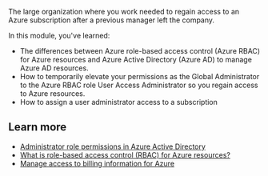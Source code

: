 The large organization where you work needed to regain access to an Azure subscription after a previous manager left the company.

In this module, you've learned:

- The differences between Azure role-based access control (Azure RBAC) for Azure resources and Azure Active Directory (Azure AD) to manage Azure AD resources.
- How to temporarily elevate your permissions as the Global Administrator to the Azure RBAC role User Access Administrator so you regain access to Azure resources.
- How to assign a user administrator access to a subscription

## Learn more

- [Administrator role permissions in Azure Active Directory](https://docs.microsoft.com/azure/active-directory/users-groups-roles/directory-assign-admin-roles)
- [What is role-based access control (RBAC) for Azure resources?](https://docs.microsoft.com/azure/role-based-access-control/overview)
- [Manage access to billing information for Azure](https://docs.microsoft.com/azure/billing/billing-manage-access)